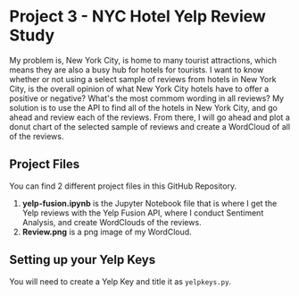 # Project 3 - NYC Hotel Yelp Review Study

My problem is, New York City, is home to many tourist attractions, which means they are also a busy hub for hotels for tourists. I want to know whether or not using a select sample of reviews from hotels in New York City, is the overall opinion of what New York City hotels have to offer a positive or negative? What's the most commom wording in all reviews? My solution is to use the API to find all of the hotels in New York City, and go ahead and review each of the reviews. From there, I will go ahead and plot a donut chart of the selected sample of reviews and create a WordCloud of all of the reviews.

## Project Files

You can find 2 different project files in this GitHub Repository.
1. **yelp-fusion.ipynb** is the Jupyter Notebook file that is where I get the Yelp reviews with the Yelp Fusion API, where I conduct Sentiment Analysis, and create WordClouds of the reviews.
2. **Review.png** is a png image of my WordCloud.

## Setting up your Yelp Keys

You will need to create a Yelp Key and title it as `yelpkeys.py`.
